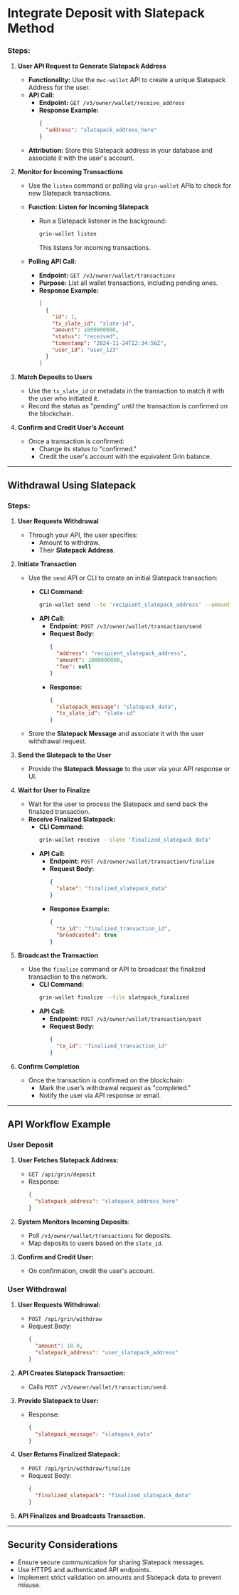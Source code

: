 # Integrate Deposit with Slatepack Method

### Steps:


1. **User API Request to Generate Slatepack Address**
   - **Functionality:** Use the `mwc-wallet` API to create a unique Slatepack Address for the user.
   - **API Call:**
     - **Endpoint:** `GET /v3/owner/wallet/receive_address`
     - **Response Example:**
       ```json
       {
         "address": "slatepack_address_here"
       }
       ```
   - **Attribution:** Store this Slatepack address in your database and associate it with the user's account.



2. **Monitor for Incoming Transactions**
   - Use the `listen` command or polling via `grin-wallet` APIs to check for new Slatepack transactions.

   - **Function: Listen for Incoming Slatepack**
     - Run a Slatepack listener in the background:
       ```bash
       grin-wallet listen
       ```
       This listens for incoming transactions.

   - **Polling API Call:**
     - **Endpoint:** `GET /v3/owner/wallet/transactions`
     - **Purpose:** List all wallet transactions, including pending ones.
     - **Response Example:**
       ```json
       [
         {
           "id": 1,
           "tx_slate_id": "slate-id",
           "amount": 1000000000,
           "status": "received",
           "timestamp": "2024-11-24T12:34:56Z",
           "user_id": "user_123"
         }
       ]
       ```



3. **Match Deposits to Users**
   - Use the `tx_slate_id` or metadata in the transaction to match it with the user who initiated it.
   - Record the status as "pending" until the transaction is confirmed on the blockchain.



4. **Confirm and Credit User’s Account**
   - Once a transaction is confirmed:
     - Change its status to "confirmed."
     - Credit the user's account with the equivalent Grin balance.


---

## Withdrawal Using Slatepack

### Steps:


1. **User Requests Withdrawal**
   - Through your API, the user specifies:
     - Amount to withdraw.
     - Their **Slatepack Address**.



2. **Initiate Transaction**
   - Use the `send` API or CLI to create an initial Slatepack transaction:
     - **CLI Command:**
       ```bash
       grin-wallet send --to 'recipient_slatepack_address' --amount 10.0
       ```
     - **API Call:**
       - **Endpoint:** `POST /v3/owner/wallet/transaction/send`
       - **Request Body:**
         ```json
         {
           "address": "recipient_slatepack_address",
           "amount": 1000000000,
           "fee": null
         }
         ```
       - **Response:**
         ```json
         {
           "slatepack_message": "slatepack_data",
           "tx_slate_id": "slate-id"
         }
         ```

   - Store the **Slatepack Message** and associate it with the user withdrawal request.



3. **Send the Slatepack to the User**
   - Provide the **Slatepack Message** to the user via your API response or UI.



4. **Wait for User to Finalize**
   - Wait for the user to process the Slatepack and send back the finalized transaction.
   - **Receive Finalized Slatepack:**
     - **CLI Command:**
       ```bash
       grin-wallet receive --slate 'finalized_slatepack_data'
       ```
     - **API Call:**
       - **Endpoint:** `POST /v3/owner/wallet/transaction/finalize`
       - **Request Body:**
         ```json
         {
           "slate": "finalized_slatepack_data"
         }
         ```
       - **Response Example:**
         ```json
         {
           "tx_id": "finalized_transaction_id",
           "broadcasted": true
         }
         ```



5. **Broadcast the Transaction**
   - Use the `finalize` command or API to broadcast the finalized transaction to the network.
     - **CLI Command:**
       ```bash
       grin-wallet finalize --file slatepack_finalized
       ```
     - **API Call:**
       - **Endpoint:** `POST /v3/owner/wallet/transaction/post`
       - **Request Body:**
         ```json
         {
           "tx_id": "finalized_transaction_id"
         }
         ```



6. **Confirm Completion**
   - Once the transaction is confirmed on the blockchain:
     - Mark the user’s withdrawal request as "completed."
     - Notify the user via API response or email.


---

## API Workflow Example

### User Deposit


1. **User Fetches Slatepack Address:**
   - `GET /api/grin/deposit`
   - Response:
     ```json
     {
       "slatepack_address": "slatepack_address_here"
     }
     ```



2. **System Monitors Incoming Deposits**:
   - Poll `/v3/owner/wallet/transactions` for deposits.
   - Map deposits to users based on the `slate_id`.



3. **Confirm and Credit User:**
   - On confirmation, credit the user's account.


### User Withdrawal


1. **User Requests Withdrawal:**
   - `POST /api/grin/withdraw`
   - Request Body:
     ```json
     {
       "amount": 10.0,
       "slatepack_address": "user_slatepack_address"
     }
     ```



2. **API Creates Slatepack Transaction:**
   - Calls `POST /v3/owner/wallet/transaction/send`.



3. **Provide Slatepack to User:**
   - Response:
     ```json
     {
       "slatepack_message": "slatepack_data"
     }
     ```



4. **User Returns Finalized Slatepack:**
   - `POST /api/grin/withdraw/finalize`
   - Request Body:
     ```json
     {
       "finalized_slatepack": "finalized_slatepack_data"
     }
     ```



5. **API Finalizes and Broadcasts Transaction.**


---

## Security Considerations


- Ensure secure communication for sharing Slatepack messages.
- Use HTTPS and authenticated API endpoints.
- Implement strict validation on amounts and Slatepack data to prevent misuse.


